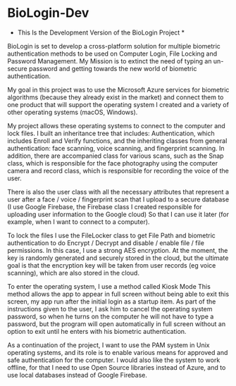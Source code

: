 # BioLogin-Dev
* This Is the Development Version of the BioLogin Project *

BioLogin is set to develop a cross-platform solution for multiple biometric authentication methods to be used on Computer Login, File Locking and Password Management. My Mission is to extinct the need of typing an un-secure password and getting towards the new world of biometric authentication.

My goal in this project was to use the Microsoft Azure services for biometric algorithms (because they already exist in the market) and connect them to one product that will support the operating system I created and a variety of other operating systems (macOS, Windows).

My project allows these operating systems to connect to the computer and lock files.
I built an inheritance tree that includes: Authentication, which includes Enroll and Verify functions, and the inheriting classes from general authentication: face scanning, voice scanning, and fingerprint scanning.
In addition, there are accompanied class for various scans, such as the Snap class, which is responsible for the face photography using the computer camera and record class, which is responsible for recording the voice of the user.

There is also the user class with all the necessary attributes that represent a user after a face / voice / fingerprint scan that I upload to a secure database (I use Google Firebase, the Firebase class I created responsible for uploading user information to the Google cloud) So that I can use it later (for example, when I want to connect to a computer).

To lock the files I use the FileLocker class to get File Path and biometric authentication to do Encrypt / Decrypt and disable / enable file / file permissions.
In this case, I use a strong AES encryption. At the moment, the key is randomly generated and securely stored in the cloud, but the ultimate goal is that the encryption key will be taken from user records (eg voice scanning), which are also stored in the cloud.

To enter the operating system, I use a method called Kiosk Mode
This method allows the app to appear in full screen without being able to exit this screen, my app run after the initial login as a startup item. As part of the instructions given to the user, I ask him to cancel the operating system password, so when he turns on the computer he will not have to type a password, but the program will open automatically in full screen without an option to exit until he enters with his biometric authentication.

As a continuation of the project, I want to use the PAM system in Unix operating systems, and its role is to enable various means for approved and safe authentication for the computer. 
I would also like the system to work offline, for that I need to use Open Source libraries instead of Azure, and to use local databases instead of Google Firebase.
